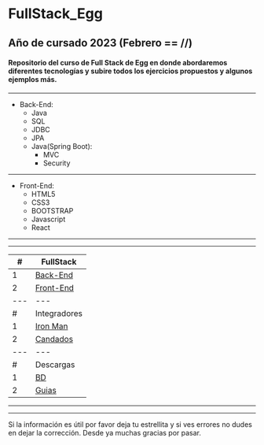 # FullStack_Egg 

## Año de cursado 2023 (Febrero == //)

#### Repositorio del curso de Full Stack de Egg en donde abordaremos diferentes tecnologías y subire todos los ejercicios propuestos y algunos ejemplos más.

---
- Back-End:
     - Java 
     - SQL 
     - JDBC 
     - JPA
     - Java(Spring Boot):
          - MVC
          - Security 
---
- Front-End: 
     - HTML5 
     - CSS3 
     - BOOTSTRAP 
     - Javascript
     - React

---
---


|  #    | FullStack |
|  ---  | --- |
|  1    | [Back-End](https://github.com/megagringa/FullStack_Egg_Curso/tree/main/Back-End) |
|  2    | [Front-End](https://github.com/megagringa/FullStack_Egg_Curso/tree/main/Front-End) |
| --- | --- |
|  #  | Integradores |
|  1  | [Iron Man](https://github.com/megagringa/FullStack_Egg_Curso/tree/main/Back-End/Java/Integrador_Iron_Man) |
|  2  | [Candados](https://github.com/megagringa/FullStack_Egg_Curso/tree/main/Back-End/SQL/Candados) |
|  ---  | --- |
|  #    | Descargas |
|  1  | [BD](https://github.com/megagringa/FullStack_Egg_Curso/tree/main/BD-Descargas/scriptsBD) |
|  2 | [Guias](https://github.com/megagringa/FullStack_Egg_Curso/tree/main/Guia) |


---
---
 Si la información es útil por favor deja tu estrellita y si ves errores no dudes en dejar la corrección. Desde ya muchas gracias por pasar.